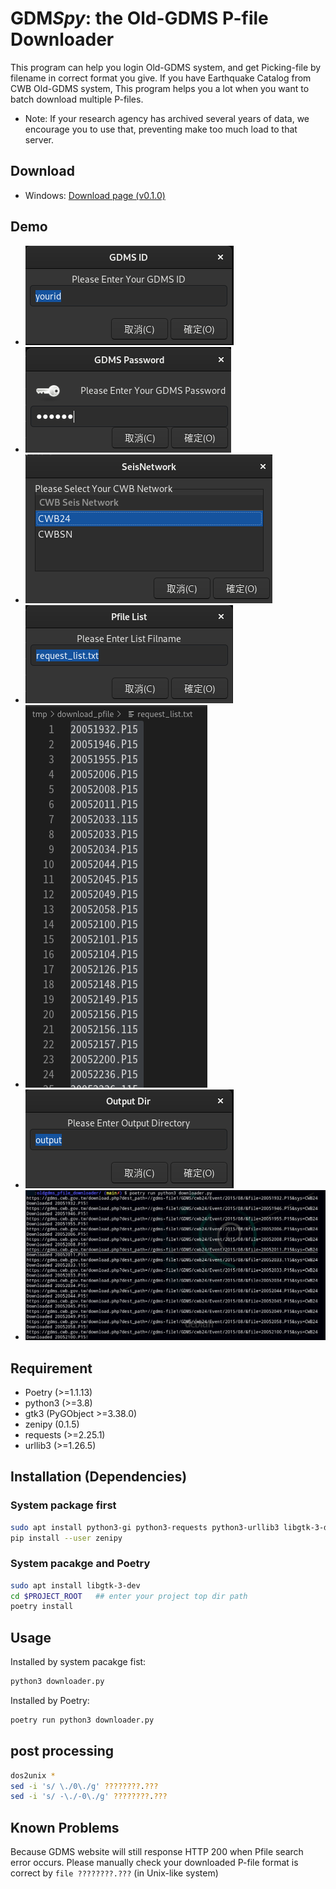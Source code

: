 # GDM*Spy*: the Old-GDMS P-file Downloader

This program can help you login Old-GDMS system, and get Picking-file by filename in correct format you give.
If you have Earthquake Catalog from CWB Old-GDMS system, This program helps you a lot when you want to batch download multiple P-files.

* Note: If your research agency has archived several years of data, we encourage you to use that, preventing make too much load to that server.

## Download
- Windows: [Download page (v0.1.0)](https://github.com/sean0921/gdmspy/releases/tag/v0.1.0)

## Demo
- ![](pics/01_enter_id.png)
- ![](pics/02_enter_passwd.png)
- ![](pics/03_select_network.png)
- ![](pics/04_1_select_list.png)
- ![](pics/04_2_list_format.png)
- ![](pics/05_set_output_dir.png)
- ![](pics/06_downloading.png)

## Requirement
- Poetry (>=1.1.13)
- python3 (>=3.8)
- gtk3 (PyGObject >=3.38.0)
- zenipy (0.1.5)
- requests (>=2.25.1)
- urllib3 (>=1.26.5)

## Installation (Dependencies)
### System package first
```bash
sudo apt install python3-gi python3-requests python3-urllib3 libgtk-3-dev
pip install --user zenipy
```

### System pacakge and Poetry
```bash
sudo apt install libgtk-3-dev
cd $PROJECT_ROOT   ## enter your project top dir path
poetry install
```

## Usage
Installed by system pacakge fist:
```bash
python3 downloader.py
```

Installed by Poetry:
```bash
poetry run python3 downloader.py
```

## post processing
```bash
dos2unix *
sed -i 's/ \./0\./g' ????????.???  
sed -i 's/ -\./-0\./g' ????????.???                      
```

## Known Problems
Because GDMS website will still response HTTP 200 when Pfile search error occurs.  Please manually check your downloaded P-file format is correct by `file ????????.???` (in Unix-like system)
